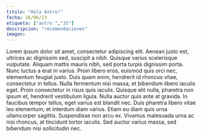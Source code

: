 ```yaml
---
titulo: "Hola Astro!"
fecha: 26/06/23
etiqueta: ["astro ","JS"]
descripcion: "recomendaciones"
imagen:
---
```

Lorem ipsum dolor sit amet, consectetur adipiscing elit. Aenean justo est, ultrices ac dignissim sed, suscipit a nibh. Quisque varius scelerisque vulputate. Aliquam mattis mauris nibh, sed porta turpis dignissim porta. Nunc luctus a erat in varius. Proin libero eros, euismod quis orci nec, elementum feugiat justo. Duis quam enim, hendrerit id rhoncus vitae, consectetur in tellus. Nulla fermentum nisi massa, et bibendum libero iaculis eget. Proin consectetur in risus quis iaculis. Quisque elit nulla, pharetra non ipsum et, hendrerit vestibulum ligula. Nulla auctor quis ante at gravida. In faucibus tempor tellus, eget varius est blandit nec. Duis pharetra libero vitae leo elementum, et interdum diam varius. Etiam eu diam quis urna ullamcorper sagittis. Suspendisse non arcu ex. Vivamus malesuada urna ac nisi rhoncus, at tincidunt tortor iaculis. Sed auctor varius massa, sed bibendum nisi sollicitudin nec.